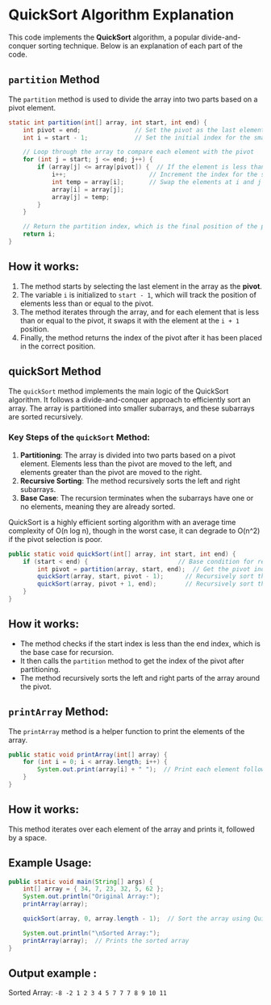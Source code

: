 # QuickSort Algorithm Explanation

This code implements the **QuickSort** algorithm, a popular divide-and-conquer sorting technique. Below is an explanation of each part of the code.

## `partition` Method

The `partition` method is used to divide the array into two parts based on a pivot element.

```java
static int partition(int[] array, int start, int end) {
    int pivot = end;               // Set the pivot as the last element in the array
    int i = start - 1;             // Set the initial index for the smaller element

    // Loop through the array to compare each element with the pivot
    for (int j = start; j <= end; j++) {
        if (array[j] <= array[pivot]) {  // If the element is less than or equal to the pivot
            i++;                       // Increment the index for the smaller element
            int temp = array[i];       // Swap the elements at i and j
            array[i] = array[j];
            array[j] = temp;
        }
    }

    // Return the partition index, which is the final position of the pivot
    return i;
}
```

## How it works:

1. The method starts by selecting the last element in the array as the **pivot**.
2. The variable `i` is initialized to `start - 1`, which will track the position of elements less than or equal to the pivot.
3. The method iterates through the array, and for each element that is less than or equal to the pivot, it swaps it with the element at the `i + 1` position.
4. Finally, the method returns the index of the pivot after it has been placed in the correct position.

## quickSort Method

The `quickSort` method implements the main logic of the QuickSort algorithm. It follows a divide-and-conquer approach to efficiently sort an array. The array is partitioned into smaller subarrays, and these subarrays are sorted recursively.

### Key Steps of the `quickSort` Method:
1. **Partitioning**: The array is divided into two parts based on a pivot element. Elements less than the pivot are moved to the left, and elements greater than the pivot are moved to the right.
2. **Recursive Sorting**: The method recursively sorts the left and right subarrays.
3. **Base Case**: The recursion terminates when the subarrays have one or no elements, meaning they are already sorted.

QuickSort is a highly efficient sorting algorithm with an average time complexity of O(n log n), though in the worst case, it can degrade to O(n^2) if the pivot selection is poor.

```java
public static void quickSort(int[] array, int start, int end) {
    if (start < end) {                         // Base condition for recursion
        int pivot = partition(array, start, end);  // Get the pivot index after partitioning
        quickSort(array, start, pivot - 1);      // Recursively sort the left part of the array
        quickSort(array, pivot + 1, end);        // Recursively sort the right part of the array
    }
}
```

## How it works:

- The method checks if the start index is less than the end index, which is the base case for recursion.
- It then calls the `partition` method to get the index of the pivot after partitioning.
- The method recursively sorts the left and right parts of the array around the pivot.

## `printArray` Method:

The `printArray` method is a helper function to print the elements of the array.

```java
public static void printArray(int[] array) {
    for (int i = 0; i < array.length; i++) {
        System.out.print(array[i] + " ");  // Print each element followed by a space
    }
}
```

## How it works:

This method iterates over each element of the array and prints it, followed by a space.

## Example Usage:
```java
public static void main(String[] args) {
    int[] array = { 34, 7, 23, 32, 5, 62 };
    System.out.println("Original Array:");
    printArray(array);  

    quickSort(array, 0, array.length - 1);  // Sort the array using QuickSort

    System.out.println("\nSorted Array:");
    printArray(array);  // Prints the sorted array
}

```

## Output example : 
Sorted Array: `-8 -2 1 2 3 4 5 7 7 7 8 9 10 11 `
